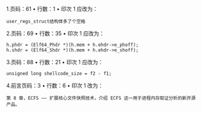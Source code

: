 1.页码：61 • 行数：1 • 印次 1
应改为：
```
user_regs_struct结构体多了个空格
```

2.页码：69 • 行数：35 • 印次 1
应改为：
```
h.phdr = (Elf64_Phdr *)(h.mem + h.ehdr->e_phoff);
h.shdr = (Elf64_Shdr *)(h.mem + h.ehdr->e_shoff);
```
3.页码：88 • 行数：21 • 印次 1
应改为：
```
unsigned long shellcode_size = f2 - f1;
```
4.前言页码：3 • 行数：6 • 印次 1 
改为：
```
第 8 章，ECFS —— 扩展核心文件快照技术，介绍 ECFS 这一用于进程内存取证分析的新开源产品。
```

